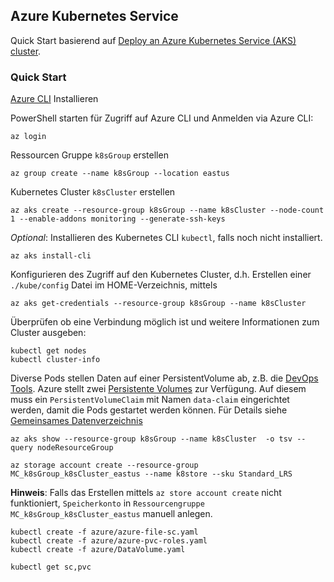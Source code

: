 Azure Kubernetes Service 
------------------------

Quick Start basierend auf [Deploy an Azure Kubernetes Service (AKS) cluster](https://docs.microsoft.com/en-us/azure/aks/kubernetes-walkthrough).

### Quick Start

[Azure CLI](https://docs.microsoft.com/de-ch/cli/azure/install-azure-cli?view=azure-cli-latest) Installieren

PowerShell starten für Zugriff auf Azure CLI und Anmelden via Azure CLI:

	az login

Ressourcen Gruppe `k8sGroup` erstellen

	az group create --name k8sGroup --location eastus
	
Kubernetes Cluster `k8sCluster` erstellen

	az aks create --resource-group k8sGroup --name k8sCluster --node-count 1 --enable-addons monitoring --generate-ssh-keys


*Optional*: Installieren des Kubernetes CLI `kubectl`, falls noch nicht installiert.

	az aks install-cli

Konfigurieren des Zugriff auf den Kubernetes Cluster, d.h. Erstellen einer `./kube/config` Datei im HOME-Verzeichnis, mittels

	az aks get-credentials --resource-group k8sGroup --name k8sCluster
	
Überprüfen ob eine Verbindung möglich ist und weitere Informationen zum Cluster ausgeben:

	kubectl get nodes
	kubectl cluster-info

Diverse Pods stellen Daten auf einer PersistentVolume ab, z.B. die [DevOps Tools](https://github.com/mc-b/duk/tree/master/devops).
Azure stellt zwei [Persistente Volumes](https://docs.microsoft.com/de-ch/azure/aks/azure-disks-dynamic-pv) zur Verfügung. Auf diesem muss ein `PersistentVolumeClaim` mit Namen `data-claim` eingerichtet werden, damit die Pods gestartet werden können. Für Details siehe [Gemeinsames Datenverzeichnis](../data)

	az aks show --resource-group k8sGroup --name k8sCluster  -o tsv --query nodeResourceGroup

	az storage account create --resource-group MC_k8sGroup_k8sCluster_eastus --name k8store --sku Standard_LRS
	
**Hinweis**: Falls das Erstellen mittels `az store account create` nicht funktioniert, `Speicherkonto` in `Ressourcengruppe` `MC_k8sGroup_k8sCluster_eastus` manuell anlegen.

	kubectl create -f azure/azure-file-sc.yaml
	kubectl create -f azure/azure-pvc-roles.yaml
	kubectl create -f azure/DataVolume.yaml
	
	kubectl get sc,pvc
	
 

